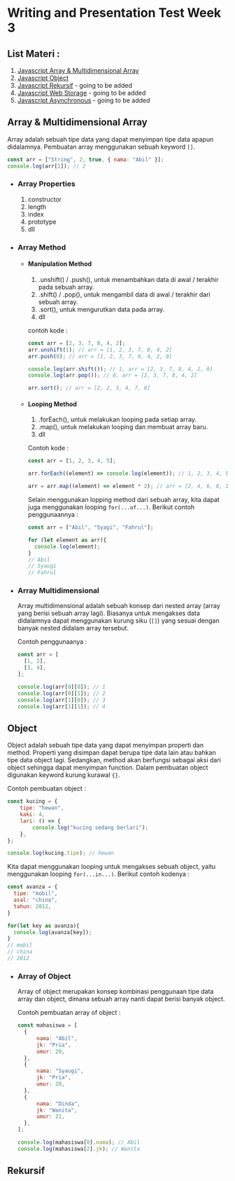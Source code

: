 # **Writing and Presentation Test Week 3**

## List Materi :

1. [Javascript Array & Multidimensional Array](https://github.com/abilsabili50/Writing-and-Presentation-Test/tree/main/week-3#array--multidimensional-array)
2. [Javascript Object](https://github.com/abilsabili50/Writing-and-Presentation-Test/tree/main/week-3#object)
3. [Javascript Rekursif](https://github.com/abilsabili50/Writing-and-Presentation-Test/tree/main/week-3#rekursif) - going to be added
4. [Javascript Web Storage](https://github.com/abilsabili50/Writing-and-Presentation-Test/tree/main/week-3#web-storage) - going to be added
5. [Javascript Asynchronous](https://github.com/abilsabili50/Writing-and-Presentation-Test/tree/main/week-3#asynchronous) - going to be added

## Array & Multidimensional Array

Array adalah sebuah tipe data yang dapat menyimpan tipe data apapun didalamnya. Pembuatan array menggunakan sebuah keyword `[]`.

```js
const arr = ["String", 2, true, { nama: "Abil" }];
console.log(arr[1]); // 2
```

- ### Array Properties

  1. constructor
  2. length
  3. index
  4. prototype
  5. dll

- ### Array Method

  - #### Manipulation Method

    1. .unshift() / .push(), untuk menambahkan data di awal / terakhir pada sebuah array.
    2. .shift() / .pop(), untuk mengambil data di awal / terakhir dari sebuah array.
    3. .sort(), untuk mengurutkan data pada array.
    4. dll

    contoh kode :

    ```js
    const arr = [2, 3, 7, 8, 4, 2];
    arr.unshift(1); // arr = [1, 2, 3, 7, 8, 4, 2]
    arr.push(0); // arr = [1, 2, 3, 7, 8, 4, 2, 0]

    console.log(arr.shift()); // 1, arr = [2, 3, 7, 8, 4, 2, 0]
    console.log(arr.pop()); // 0, arr = [2, 3, 7, 8, 4, 2]

    arr.sort(); // arr = [2, 2, 3, 4, 7, 8]
    ```

  - #### Looping Method

    1. .forEach(), untuk melakukan looping pada setiap array.
    2. .map(), untuk melakukan looping dan membuat array baru.
    3. dll

    Contoh kode :

    ```js
    const arr = [1, 2, 3, 4, 5];

    arr.forEach((element) => console.log(element)); // 1, 2, 3, 4, 5

    arr = arr.map((element) => element * 2); // arr = [2, 4, 6, 8, 10]
    ```

    Selain menggunakan lopping method dari sebuah array, kita dapat juga menggunakan looping `for(...of...)`. Berikut contoh penggunaannya :

    ```js
    const arr = ["Abil", "Syagi", "Fahrul"];

    for (let element as arr){
      console.log(element);
    }
    // Abil
    // Syaugi
    // Fahrul
    ```

- ### Array Multidimensional

  Array multidimensional adalah sebuah konsep dari nested array (array yang berisi sebuah array lagi). Biasanya untuk mengakses data didalamnya dapat menggunakan kurung siku (`[]`) yang sesuai dengan banyak nested didalam array tersebut.

  Contoh penggunaanya :

  ```js
  const arr = [
  	[1, 2],
  	[3, 4],
  ];

  console.log(arr[0][0]); // 1
  console.log(arr[0][1]); // 2
  console.log(arr[1][0]); // 3
  console.log(arr[1][1]); // 4
  ```

## Object

Object adalah sebuah tipe data yang dapat menyimpan properti dan method. Properti yang disimpan dapat berupa tipe data lain atau bahkan tipe data object lagi. Sedangkan, method akan berfungsi sebagai aksi dari object sehingga dapat menyimpan function. Dalam pembuatan object digunakan keyword kurung kurawal `{}`.

Contoh pembuatan object :

```js
const kucing = {
	tipe: "hewan",
	kaki: 4,
	lari: () => {
		console.log("kucing sedang berlari");
	},
};

console.log(kucing.tipe); // hewan
```

Kita dapat menggunakan looping untuk mengakses sebuah object, yaitu menggunakan looping `for(...in...)`. Berikut contoh kodenya :

```js
const avanza = {
  tipe: "mobil",
  asal: "china",
  tahun: 2012,
}

for(let key as avanza){
  console.log(avanza[key]);
}
// mobil
// china
// 2012
```

- ### Array of Object

  Array of object merupakan konsep kombinasi penggunaan tipe data array dan object, dimana sebuah array nanti dapat berisi banyak object.

  Contoh pembuatan array of object :

  ```js
  const mahasiswa = [
  	{
  		nama: "Abil",
  		jk: "Pria",
  		umur: 20,
  	},
  	{
  		nama: "Syaugi",
  		jk: "Pria",
  		umur: 20,
  	},
  	{
  		nama: "Dinda",
  		jk: "Wanita",
  		umur: 21,
  	},
  ];

  console.log(mahasiswa[0].nama); // Abil
  console.log(mahasiswa[2].jk); // Wanita
  ```

## Rekursif
